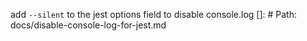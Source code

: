 add `--silent` to the jest options field to disable console.log
[]: # Path: docs/disable-console-log-for-jest.md